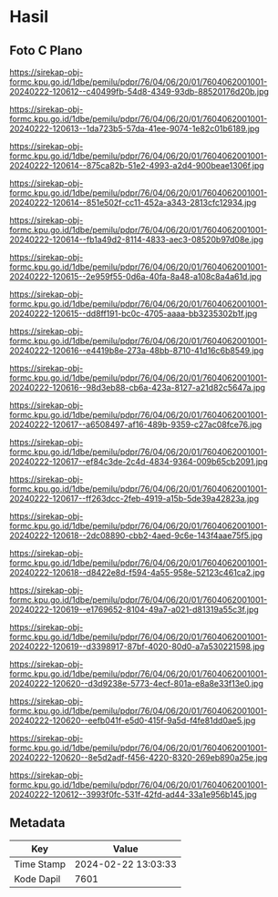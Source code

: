 # Hasil

## Foto C Plano

https://sirekap-obj-formc.kpu.go.id/1dbe/pemilu/pdpr/76/04/06/20/01/7604062001001-20240222-120612--c40499fb-54d8-4349-93db-88520176d20b.jpg

https://sirekap-obj-formc.kpu.go.id/1dbe/pemilu/pdpr/76/04/06/20/01/7604062001001-20240222-120613--1da723b5-57da-41ee-9074-1e82c01b6189.jpg

https://sirekap-obj-formc.kpu.go.id/1dbe/pemilu/pdpr/76/04/06/20/01/7604062001001-20240222-120614--875ca82b-51e2-4993-a2d4-900beae1306f.jpg

https://sirekap-obj-formc.kpu.go.id/1dbe/pemilu/pdpr/76/04/06/20/01/7604062001001-20240222-120614--851e502f-cc11-452a-a343-2813cfc12934.jpg

https://sirekap-obj-formc.kpu.go.id/1dbe/pemilu/pdpr/76/04/06/20/01/7604062001001-20240222-120614--fb1a49d2-8114-4833-aec3-08520b97d08e.jpg

https://sirekap-obj-formc.kpu.go.id/1dbe/pemilu/pdpr/76/04/06/20/01/7604062001001-20240222-120615--2e959f55-0d6a-40fa-8a48-a108c8a4a61d.jpg

https://sirekap-obj-formc.kpu.go.id/1dbe/pemilu/pdpr/76/04/06/20/01/7604062001001-20240222-120615--dd8ff191-bc0c-4705-aaaa-bb3235302b1f.jpg

https://sirekap-obj-formc.kpu.go.id/1dbe/pemilu/pdpr/76/04/06/20/01/7604062001001-20240222-120616--e4419b8e-273a-48bb-8710-41d16c6b8549.jpg

https://sirekap-obj-formc.kpu.go.id/1dbe/pemilu/pdpr/76/04/06/20/01/7604062001001-20240222-120616--98d3eb88-cb6a-423a-8127-a21d82c5647a.jpg

https://sirekap-obj-formc.kpu.go.id/1dbe/pemilu/pdpr/76/04/06/20/01/7604062001001-20240222-120617--a6508497-af16-489b-9359-c27ac08fce76.jpg

https://sirekap-obj-formc.kpu.go.id/1dbe/pemilu/pdpr/76/04/06/20/01/7604062001001-20240222-120617--ef84c3de-2c4d-4834-9364-009b65cb2091.jpg

https://sirekap-obj-formc.kpu.go.id/1dbe/pemilu/pdpr/76/04/06/20/01/7604062001001-20240222-120617--ff263dcc-2feb-4919-a15b-5de39a42823a.jpg

https://sirekap-obj-formc.kpu.go.id/1dbe/pemilu/pdpr/76/04/06/20/01/7604062001001-20240222-120618--2dc08890-cbb2-4aed-9c6e-143f4aae75f5.jpg

https://sirekap-obj-formc.kpu.go.id/1dbe/pemilu/pdpr/76/04/06/20/01/7604062001001-20240222-120618--d8422e8d-f594-4a55-958e-52123c461ca2.jpg

https://sirekap-obj-formc.kpu.go.id/1dbe/pemilu/pdpr/76/04/06/20/01/7604062001001-20240222-120619--e1769652-8104-49a7-a021-d81319a55c3f.jpg

https://sirekap-obj-formc.kpu.go.id/1dbe/pemilu/pdpr/76/04/06/20/01/7604062001001-20240222-120619--d3398917-87bf-4020-80d0-a7a530221598.jpg

https://sirekap-obj-formc.kpu.go.id/1dbe/pemilu/pdpr/76/04/06/20/01/7604062001001-20240222-120620--d3d9238e-5773-4ecf-801a-e8a8e33f13e0.jpg

https://sirekap-obj-formc.kpu.go.id/1dbe/pemilu/pdpr/76/04/06/20/01/7604062001001-20240222-120620--eefb041f-e5d0-415f-9a5d-f4fe81dd0ae5.jpg

https://sirekap-obj-formc.kpu.go.id/1dbe/pemilu/pdpr/76/04/06/20/01/7604062001001-20240222-120620--8e5d2adf-f456-4220-8320-269eb890a25e.jpg

https://sirekap-obj-formc.kpu.go.id/1dbe/pemilu/pdpr/76/04/06/20/01/7604062001001-20240222-120612--3993f0fc-531f-42fd-ad44-33a1e956b145.jpg


## Metadata

| Key        | Value               |
| ---------- | ------------------- |
| Time Stamp | 2024-02-22 13:03:33 |
| Kode Dapil | 7601                |



